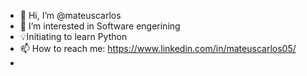 - 👋 Hi, I’m @mateuscarlos
- 👀 I’m interested in Software engerining 
- 💡Initiating to learn Python
- 📫 How to reach me: https://www.linkedin.com/in/mateuscarlos05/
- 

<!---
mateuscarlos/mateuscarlos is a ✨ special ✨ repository because its `README.md` (this file) appears on your GitHub profile.
You can click the Preview link to take a look at your changes.
--->
